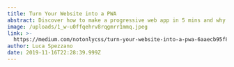 ```yaml
---
title: Turn Your Website into a PWA
abstract: Discover how to make a progressive web app in 5 mins and why you need it
image: /uploads/1_w-u0ffqehrv8rqgmrr1mmq.jpeg
link: >-
  https://medium.com/notonlycss/turn-your-website-into-a-pwa-6aaecb95f8b9?source=friends_link&sk=fb172ae82d62a7d9fe834a230d06376e
author: Luca Spezzano
date: 2019-11-16T22:28:39.999Z
---
```


